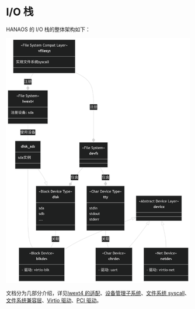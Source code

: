 # I/O 栈

HANAOS 的 I/O 栈的整体架构如下：

![I/O Stack](img/iostack.png)

文档分为几部分介绍，详见[lwext4 的适配](adapt-for-lwext4.md)、[设备管理子系统](device.md)、[文件系统 syscall](fs-syscall.md)、[文件系统兼容层](fs.md)、[Virtio 驱动](virtio.md)、[PCI 驱动](pci.md)。